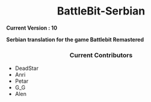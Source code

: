 <h1 align="center">BattleBit-Serbian</h1>

<b>Current Version : 10</b>

<b>Serbian translation for the game Battlebit Remastered</b>

<h3 align="center">Current Contributors</h3>
 <ul>
  <li>DeadStar</li>
  <li>Anri</li>
  <li>Petar</li>
  <li>G_G</li>
  <li>Alen</li>
</ul> 
